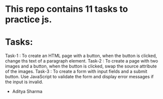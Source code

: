 # This repo contains 11 tasks to practice js.
# Tasks:
Task-1 : To create an HTML page with a button, when the button is clicked, change ths text of a paragraph element.
Task-2 : To create a page with two images and a button, when the button is clicked, swap the source attribute of the images.
Task-3 : To create a form with input fields and a submit button. Use JavaScript to validate the form and display error messages if the input is invalid.
- Aditya Sharma
